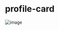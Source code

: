 # profile-card

![image](https://github.com/user-attachments/assets/df2acff9-ae4c-43bb-a371-45bdbb1d54d8)
